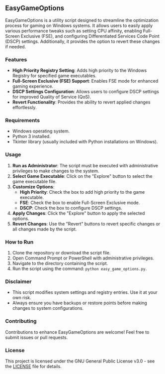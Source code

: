 ## EasyGameOptions

EasyGameOptions is a utility script designed to streamline the optimization process for gaming on Windows systems. It allows users to easily apply various performance tweaks such as setting CPU affinity, enabling Full-Screen Exclusive (FSE), and configuring Differentiated Services Code Point (DSCP) settings. Additionally, it provides the option to revert these changes if needed.

### Features

- **High Priority Registry Setting**: Adds high priority to the Windows Registry for specified game executables.
- **Full-Screen Exclusive (FSE) Support**: Enables FSE mode for enhanced gaming experience.
- **DSCP Settings Configuration**: Allows users to configure DSCP settings for improved Quality of Service (QoS).
- **Revert Functionality**: Provides the ability to revert applied changes effortlessly.

### Requirements

- Windows operating system.
- Python 3 installed.
- Tkinter library (usually included with Python installations on Windows).

### Usage

1. **Run as Administrator**: The script must be executed with administrative privileges to make changes to the system.
2. **Select Game Executable**: Click on the "Explore" button to select the game executable file.
3. **Customize Options**:
   - **High Priority**: Check the box to add high priority to the game executable.
   - **FSE**: Check the box to enable Full-Screen Exclusive mode.
   - **DSCP**: Check the box to configure DSCP settings.
4. **Apply Changes**: Click the "Explore" button to apply the selected options.
5. **Revert Changes**: Use the "Revert" buttons to revert specific changes or all changes made by the script.

### How to Run

1. Clone the repository or download the script file.
2. Open Command Prompt or PowerShell with administrative privileges.
3. Navigate to the directory containing the script.
4. Run the script using the command: `python easy_game_options.py`.

### Disclaimer

- This script modifies system settings and registry entries. Use it at your own risk.
- Always ensure you have backups or restore points before making changes to system configurations.

### Contributing

Contributions to enhance EasyGameOptions are welcome! Feel free to submit issues or pull requests.

### License

This project is licensed under the GNU General Public License v3.0 - see the [LICENSE](LICENSE) file for details.
